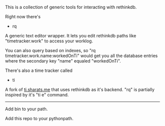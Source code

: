 This is a collection of generic tools for interacting with rethinkdb.

Right now there's

 - rq

A generic text editor wrapper. It lets you edit rethinkdb paths like
"timetracker.work" to access your worklog.

You can also query based on indexes, so "rq timetracker.work.name:workedOnTi"
would get you all the database entries where the secondary key "name" equaled
"workedOnTi".

There's also a time tracker called

 - ti

A fork of [ti.sharats.me](http://ti.sharats.me/) that uses rethinkdb as it's backend. "rq" is partially
inspired by it's "ti e" command.

---

Add bin to your path.

Add this repo to your pythonpath.
